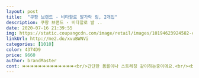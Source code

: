 ```yaml
---
layout: post 
title:  "쿠팡 브랜드 - 비타할로 발가락 링, 2개입" 
description: 쿠팡 브랜드 - 비타할로 발 ..
date: 2020-07-16 21:39:55 
img: https://static.coupangcdn.com/image/retail/images/10194623924582-c12727db-6824-4acd-95b6-1b81011d5682.jpg 
linkUrl: http://me2.do/xvuBWNVi 
categories: [1010] 
color: 4374D9 
price: 9660 
author: brandMaster 
cont: ⏩⏩⏩⏩⏩⏩⏩⏩⏩⏩⏩⏩⏩<br/>간단한 폼롤이나 스트레칭 같이하는중이에요.<br/><br/>개인마다 다르겠지만 저는 너무심해서인지<br/>그다음 오른발 아팠구요.<br/><br/>그랫구여.<br/> 아직 한시간째 착용중이고<br/>근데 심한거는 왼쪽발이랑 왼쪽허린데<br/>단점은... <br/> 먼지가 많이 묻어요.<br/> ㅋ 눈에 보이지 않는 먼지라면 상관없는데 저희집 처럼 바닥에 흩뿌려진 고양이털이 여지 없이 붙어서 잘 떨어지지 않더라구요.<br/> 뭐, 이건 세척이 워낙 간단하고 말리기도 편하니까 패스해도 될 것 같고... <br/> 프리 사이즈다 보니 가끔 새끼발가락의 링이 빠지네요.<br/> 양말을 신으면 괜찮은데 맨발로 털슬리퍼신고 좀 다녔더니 한번씩 빠지네요.<br/> 오래쓰면 왠지 늘어날 것 같애요.<br/><br/>몰캉몰캉한 실리콘 재질이라 발에 끼우기도 쉽고 빼기도 쉬워요.<br/> 많이 불편하지 않아서 오랫동안 끼워놓고 있을 수 있으니 하지 않는 것보다는 좋을 것 같아요.<br/> 그 위에 양말을 신고 신발을 신었는데 이물감은 살짝 있지만 불편함은 없더라구요.<br/> 앞으로 꾸준히 사용해서 좋은 결과로 상품평 수정하러 오면 좋겠네요.<br/><br/>뭐라 표현이 안되지만 어.<br/>.<br/>캡사이신바른것같은 느낌!٩(๑`^´๑)۶<br/>발가락링을 처음 사용하는 입문용으로 가격도 적당하고 좋은 것 같아요.<br/> 좀 더 비싼 제품은 밤에 잘때도 끼우고 자라고 하던데 이 제품은 잠잘 때 사용하지 말고 오래 사용하기도 권하지 않으니 참고하셔야 할 것 같아요.<br/><br/>발끝마디가<br/>생각보다 먼지는 안묻었고<br/>수술해야할만큼 무지외반증심한데 별탈없어서 안했구요.<br/><br/>씻어놓기도귀찮고 막 올려도빠지고해서<br/>아직 사용한지 하루 밖에 안되서 효과는 말씀 드릴 수 없어요.<br/> 하지만 사용하기는 참 편하고 제법 오랜시간 끼우고 있어도 부담스럽지 않아서 지속적으로 사용할 수 있겠다는 느낌이 들어서 일단 상품평 남겨봅니다.<br/><br/> 
---
```

 